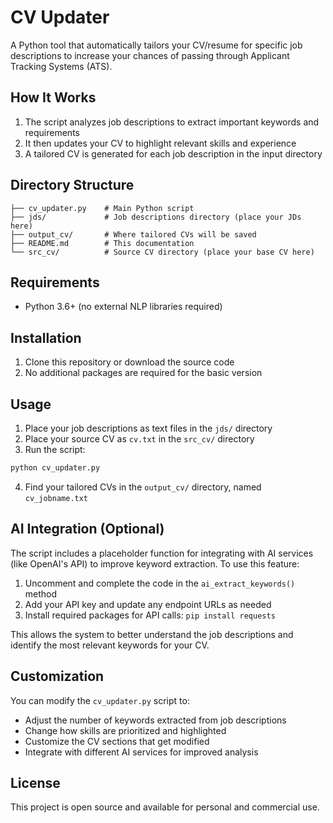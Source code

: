 # CV Updater

A Python tool that automatically tailors your CV/resume for specific job descriptions to increase your chances of passing through Applicant Tracking Systems (ATS).

## How It Works

1. The script analyzes job descriptions to extract important keywords and requirements
2. It then updates your CV to highlight relevant skills and experience
3. A tailored CV is generated for each job description in the input directory

## Directory Structure

```
├── cv_updater.py    # Main Python script
├── jds/             # Job descriptions directory (place your JDs here)
├── output_cv/       # Where tailored CVs will be saved
├── README.md        # This documentation
└── src_cv/          # Source CV directory (place your base CV here)
```

## Requirements

- Python 3.6+ (no external NLP libraries required)

## Installation

1. Clone this repository or download the source code
2. No additional packages are required for the basic version

## Usage

1. Place your job descriptions as text files in the `jds/` directory
2. Place your source CV as `cv.txt` in the `src_cv/` directory
3. Run the script:

```bash
python cv_updater.py
```

4. Find your tailored CVs in the `output_cv/` directory, named `cv_jobname.txt`

## AI Integration (Optional)

The script includes a placeholder function for integrating with AI services (like OpenAI's API) to improve keyword extraction. To use this feature:

1. Uncomment and complete the code in the `ai_extract_keywords()` method
2. Add your API key and update any endpoint URLs as needed
3. Install required packages for API calls: `pip install requests`

This allows the system to better understand the job descriptions and identify the most relevant keywords for your CV.

## Customization

You can modify the `cv_updater.py` script to:
- Adjust the number of keywords extracted from job descriptions
- Change how skills are prioritized and highlighted
- Customize the CV sections that get modified
- Integrate with different AI services for improved analysis

## License

This project is open source and available for personal and commercial use. 